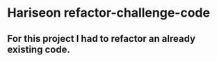 # Hariseon refactor-challenge-code

## For this project I had to refactor an already existing code. 